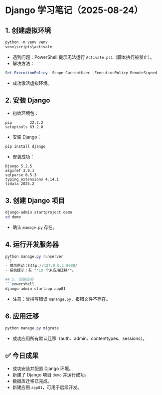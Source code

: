 # Django 学习笔记（2025-08-24）

## 1. 创建虚拟环境
```powershell
python -m venv venv
venv\scripts\activate
```
- 遇到问题：PowerShell 提示无法运行 `Activate.ps1`（脚本执行被禁止）。
- 解决方法：
```powershell
Set-ExecutionPolicy -Scope CurrentUser -ExecutionPolicy RemoteSigned
```
- 成功激活虚拟环境。

## 2. 安装 Django
- 初始环境包：
```
pip        22.2.2
setuptools 63.2.0
```
- 安装 Django：
```powershell
pip install django
```
- 安装成功：
```
Django 5.2.5
asgiref 3.9.1
sqlparse 0.5.3
typing_extensions 4.14.1
tzdata 2025.2
```

## 3. 创建 Django 项目
```powershell
django-admin startproject demo
cd demo
```
- 确认 `manage.py` 存在。

## 4. 运行开发服务器
```powershell
python manage.py runserver
``]
- 成功启动：http://127.0.0.1:8000/
- 系统提示：有 **18 个未应用迁移**。

## 5. 创建应用
```powershell
django-admin startapp app01
```
- 注意：曾拼写错误 `manange.py`，报错文件不存在。

## 6. 应用迁移
```powershell
python manage.py migrate
```
- 成功应用所有默认迁移（auth、admin、contenttypes、sessions）。

## ✅ 今日成果
- 成功安装并配置 Django 环境。
- 新建了 Django 项目 `demo` 并运行成功。
- 数据库迁移已完成。
- 新建应用 `app01`，可用于后续开发。

